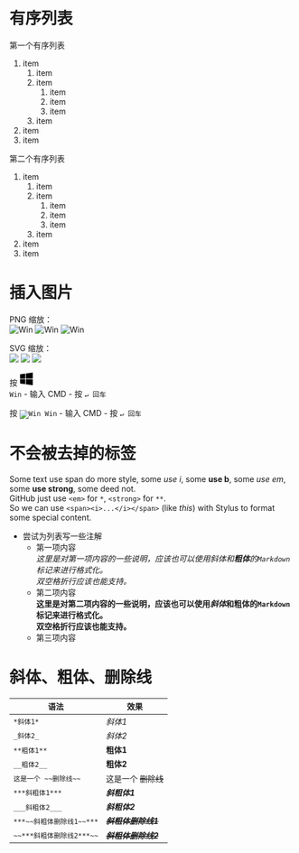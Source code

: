 # 有序列表

第一个有序列表

1. item
    1. item
    2. item
        1. item
        2. item
        3. item
    3. item
2. item
3. item

第二个有序列表

1. item
    1. item
    2. item
        1. item
        2. item
        3. item
    3. item
2. item
3. item

# 插入图片

<!--
![Windows_Logo_SVG](https://upload.wikimedia.org/wikipedia/commons/2/2b/Windows_logo_2012-Black.svg?sanitize=true)
-->
PNG 缩放：  
![Win][Windows_Logo_20px] ![Win][Windows_Logo_16px] ![Win][Windows_Logo_12px]

SVG 缩放：  
<img src="https://upload.wikimedia.org/wikipedia/commons/2/2b/Windows_logo_2012-Black.svg?sanitize=true" width="20px" /> <img src="https://upload.wikimedia.org/wikipedia/commons/2/2b/Windows_logo_2012-Black.svg?sanitize=true" width="16px" /> <img src="https://upload.wikimedia.org/wikipedia/commons/2/2b/Windows_logo_2012-Black.svg?sanitize=true" width="12px" />

[Windows_Logo_20px]: https://upload.wikimedia.org/wikipedia/commons/thumb/2/2b/Windows_logo_2012-Black.svg/20px-Windows_logo_2012-Black.svg.png
[Windows_Logo_16px]: https://upload.wikimedia.org/wikipedia/commons/thumb/2/2b/Windows_logo_2012-Black.svg/16px-Windows_logo_2012-Black.svg.png
[Windows_Logo_12px]: https://upload.wikimedia.org/wikipedia/commons/thumb/2/2b/Windows_logo_2012-Black.svg/12px-Windows_logo_2012-Black.svg.png

按 <code><img src="https://raw.githubusercontent.com/shen-huang/img/master/Logo/Windows_logo_2012-Black_12px.svg?sanitize=true" /> Win</code> - 输入 CMD - 按 `↵ 回车`

按 <code>![Win][Windows_Logo_12px] Win</code> - 输入 CMD - 按 `↵ 回车`

# 不会被去掉的标签

Some text <span class="remark">use span do more style</span>, some <i>use i</i>, some <b>use b</b>, some <em>use em</em>, some <strong>use strong</strong>, some deed not.  
GitHub just use `<em>` for `*`, `<strong>` for `**`.  
So we can use `<span><i>...</i></span>` (like <span><i>this</i></span>) with Stylus to format some special content.
- 尝试为列表写一些注解
    - 第一项内容  
      <span><i>这里是对第一项内容的一些说明，应该也可以使用*斜体*和**粗体**的`Markdown`标记来进行格式化。  
      双空格折行应该也能支持。
      </i></span>
    - 第二项内容  
      <span><b>这里是对第二项内容的一些说明，应该也可以使用*斜体*和**粗体**的`Markdown`标记来进行格式化。  
      双空格折行应该也能支持。
      </b></span>
    - 第三项内容  

# 斜体、粗体、删除线

|语法|效果|
|----|-----|
|`*斜体1*`|*斜体1*|
|`_斜体2_`| _斜体2_|
|`**粗体1**`|**粗体1**|
|`__粗体2__`|__粗体2__|
|`这是一个 ~~删除线~~`|这是一个 ~~删除线~~|
|`***斜粗体1***`|***斜粗体1***|
|`___斜粗体2___`|___斜粗体2___|
|`***~~斜粗体删除线1~~***`|***~~斜粗体删除线1~~***|
|`~~***斜粗体删除线2***~~`|~~***斜粗体删除线2***~~|
